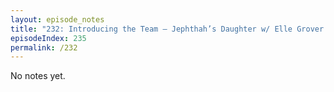 ```yaml
---
layout: episode_notes
title: "232: Introducing the Team — Jephthah’s Daughter w/ Elle Grover Fricks"
episodeIndex: 235
permalink: /232
---
```

No notes yet.

